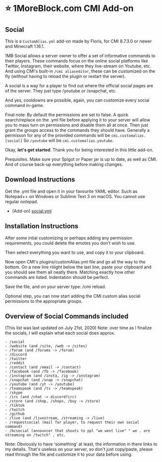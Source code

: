 # :star: 1MoreBlock.com CMI Add-on

## Social

This is a `CustomAlias.yml` add-on made by Floris, for CMI 8.7.3.0 or newer and Minecraft 1.16.1. 

1MB Social allows a server owner to offer a set of informative commands to their players. These commands focus on the online social platforms like Twitter, Instagram, their website, where they live-stream on Youtube, etc. And using CMI's built-in `/cmi aliaseditor`, these can be customized on the fly (without having to reload the plugin or restart the server).

A social is a way for a player to find out where the official social pages are of the server. They just type /youtube or /snapchat, etc. 

And yes, cooldowns are possible, again, you can customize every social command in-game. 

Final note: By default the permissions are set to false. A quick search/replace on the .yml file before applying it to your server will allow you to mass turn on permissions and disable them all at once. Then just grant the groups access to the commands they should have. Generally a permisson for any of the provided commands will be `cmi.customalias.[social]` So `/youtube` will be `cmi.customalias.youtube`. 

Okay, **let's get started**. Thank you for being interested in this little add-on.

Prequisites. Make sure your Spigot or Paper jar is up to date, as well as CMI. And of course back-up everything before making changes. 

## Download Instructions

Get the .yml file and open it in your favourite YAML editor. Such as Notepad++ on Windows or Sublime Text 3 on macOS. You cannot use regular notepad.

- (Add-on) [social.yml](/Resources/Add-ons/social.yml)

## Installation Instructions

After some intial customizing or perhaps adding any permission requirements, you could delete the emotes you don't wish to use. 

Then select everything you want to use, and copy it to your clipboard. 

Now open CMI's plugins/customAlias.yml file and go all the way to the bottom. On a new line riiiight below the last line, paste your clipboard and you should see them all neatly there. Matching exactly how other commands are listed. Indentation should be perfect.

Save the file, and on your server type: /cmi reload. 

Optional step, you can now start adding the CMI custom alias social permissions to the appropriate groups.

## Overview of Social Commands included

(This list was last updated on July 21st, 2020)
Note: over time as I finalize the socials, I will explain what each social does approx. 

```
- /social
- /website (and /site, /web -> /sites)
- /forum (and /forums -> /forum)
- /discord
- /twitter
- /reddit
- /contact (and /email -> /contact)
- /facebook (and /fb -> /facebook)
- /instagram (and /insta, /ig -> /instagram)
- /snapchat (and /snap -> /snapchat)
- /youtube (and /yt -> /youtube)
- /teamspeak (and /ts -> /teamspeak)
- /skype
- /irc (and /chat -> discord?irc)
- /store (and /shop, /shops, /buy -> /store)
- /tiktok
- /twitch
- /github
- /live (and /livestream, /streaming -> /live)
- /requestsocial (mail for player, to request their own social command)
- /bcsocial (announcer that shouts to ppl "we went live" " we . are streaming on /twitch" , etc.
```

Note: Obviously to have 'something' at least, the information in there links to my details. That's useless on your server, so don't just copy/paste, please read through the file and customize it to your data before using. 

